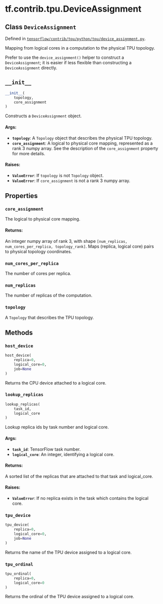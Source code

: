 <div itemscope itemtype="http://developers.google.com/ReferenceObject">
<meta itemprop="name" content="tf.contrib.tpu.DeviceAssignment" />
<meta itemprop="path" content="Stable" />
<meta itemprop="property" content="core_assignment"/>
<meta itemprop="property" content="num_cores_per_replica"/>
<meta itemprop="property" content="num_replicas"/>
<meta itemprop="property" content="topology"/>
<meta itemprop="property" content="__init__"/>
<meta itemprop="property" content="host_device"/>
<meta itemprop="property" content="lookup_replicas"/>
<meta itemprop="property" content="tpu_device"/>
<meta itemprop="property" content="tpu_ordinal"/>
</div>

# tf.contrib.tpu.DeviceAssignment

## Class `DeviceAssignment`





Defined in [`tensorflow/contrib/tpu/python/tpu/device_assignment.py`](/code/stable/tensorflow/contrib/tpu/python/tpu/device_assignment.py).

Mapping from logical cores in a computation to the physical TPU topology.

Prefer to use the `device_assignment()` helper to construct a
`DeviceAssignment`; it is easier if less flexible than constructing a
`DeviceAssignment` directly.

<h2 id="__init__"><code>__init__</code></h2>

``` python
__init__(
    topology,
    core_assignment
)
```

Constructs a `DeviceAssignment` object.

#### Args:

* <b>`topology`</b>: A `Topology` object that describes the physical TPU topology.
* <b>`core_assignment`</b>: A logical to physical core mapping, represented as a
    rank 3 numpy array. See the description of the `core_assignment`
    property for more details.


#### Raises:

* <b>`ValueError`</b>: If `topology` is not `Topology` object.
* <b>`ValueError`</b>: If `core_assignment` is not a rank 3 numpy array.



## Properties

<h3 id="core_assignment"><code>core_assignment</code></h3>

The logical to physical core mapping.

#### Returns:

An integer numpy array of rank 3, with shape
`[num_replicas, num_cores_per_replica, topology_rank]`. Maps
(replica, logical core) pairs to physical topology coordinates.

<h3 id="num_cores_per_replica"><code>num_cores_per_replica</code></h3>

The number of cores per replica.

<h3 id="num_replicas"><code>num_replicas</code></h3>

The number of replicas of the computation.

<h3 id="topology"><code>topology</code></h3>

A `Topology` that describes the TPU topology.



## Methods

<h3 id="host_device"><code>host_device</code></h3>

``` python
host_device(
    replica=0,
    logical_core=0,
    job=None
)
```

Returns the CPU device attached to a logical core.

<h3 id="lookup_replicas"><code>lookup_replicas</code></h3>

``` python
lookup_replicas(
    task_id,
    logical_core
)
```

Lookup replica ids by task number and logical core.

#### Args:

* <b>`task_id`</b>: TensorFlow task number.
* <b>`logical_core`</b>: An integer, identifying a logical core.

#### Returns:

A sorted list of the replicas that are attached to that task and
logical_core.

#### Raises:

* <b>`ValueError`</b>: If no replica exists in the task which contains the logical
  core.

<h3 id="tpu_device"><code>tpu_device</code></h3>

``` python
tpu_device(
    replica=0,
    logical_core=0,
    job=None
)
```

Returns the name of the TPU device assigned to a logical core.

<h3 id="tpu_ordinal"><code>tpu_ordinal</code></h3>

``` python
tpu_ordinal(
    replica=0,
    logical_core=0
)
```

Returns the ordinal of the TPU device assigned to a logical core.



